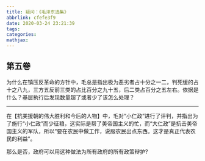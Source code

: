 ```yaml
---
title: 疑问：《毛泽东选集》
abbrlink: cfefe3f9
date: 2020-03-24 23:21:39
tags:
categories:
mathjax:
---
```


## 第五卷

为什么在镇压反革命的方针中，毛总是指出极为恶劣者占十分之一二，判死缓的占十之八九，三方五反前三类的占比百分之九十五，后二类占百分之五左右。依据是什么？基层执行后发现数量超了或者少了该怎么处理？

---



在【抗美援朝的伟大胜利和今后的人物】中，毛对“小仁政”进行了评判，并指出为了施行“小仁政”而少征粮，这实际是帮了美帝国主义的忙，而“大仁政”是抗击美帝国主义的军队，所以“要在农民中做工作，说服农民出点东西。这才是真正代表农民的利益”。

那么是否，政府可以用这种做法为所有政府的所有政策辩护?